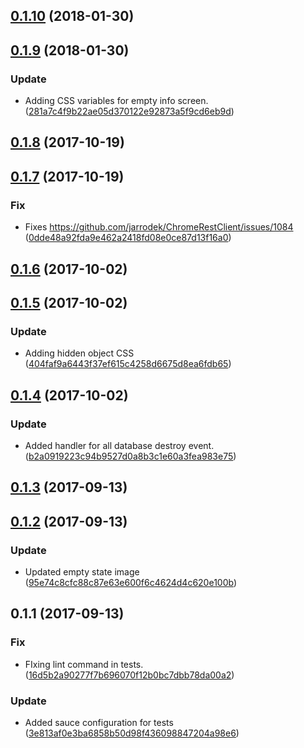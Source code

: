 <a name="0.1.10"></a>
## [0.1.10](https://github.com/advanced-rest-client/saved-menu/compare/0.1.9...0.1.10) (2018-01-30)




<a name="0.1.9"></a>
## [0.1.9](https://github.com/advanced-rest-client/saved-menu/compare/0.1.8...0.1.9) (2018-01-30)


### Update

* Adding CSS variables for empty info screen. ([281a7c4f9b22ae05d370122e92873a5f9cd6eb9d](https://github.com/advanced-rest-client/saved-menu/commit/281a7c4f9b22ae05d370122e92873a5f9cd6eb9d))



<a name="0.1.8"></a>
## [0.1.8](https://github.com/advanced-rest-client/saved-menu/compare/0.1.7...0.1.8) (2017-10-19)




<a name="0.1.7"></a>
## [0.1.7](https://github.com/advanced-rest-client/saved-menu/compare/0.1.6...0.1.7) (2017-10-19)


### Fix

* Fixes https://github.com/jarrodek/ChromeRestClient/issues/1084 ([0dde48a92fda9e462a2418fd08e0ce87d13f16a0](https://github.com/advanced-rest-client/saved-menu/commit/0dde48a92fda9e462a2418fd08e0ce87d13f16a0))



<a name="0.1.6"></a>
## [0.1.6](https://github.com/advanced-rest-client/saved-menu/compare/0.1.5...0.1.6) (2017-10-02)




<a name="0.1.5"></a>
## [0.1.5](https://github.com/advanced-rest-client/saved-menu/compare/0.1.4...0.1.5) (2017-10-02)


### Update

* Adding hidden object CSS ([404faf9a6443f37ef615c4258d6675d8ea6fdb65](https://github.com/advanced-rest-client/saved-menu/commit/404faf9a6443f37ef615c4258d6675d8ea6fdb65))



<a name="0.1.4"></a>
## [0.1.4](https://github.com/advanced-rest-client/saved-menu/compare/0.1.2...0.1.4) (2017-10-02)


### Update

* Added handler for all database destroy event. ([b2a0919223c94b9527d0a8b3c1e60a3fea983e75](https://github.com/advanced-rest-client/saved-menu/commit/b2a0919223c94b9527d0a8b3c1e60a3fea983e75))



<a name="0.1.3"></a>
## [0.1.3](https://github.com/advanced-rest-client/saved-menu/compare/0.1.2...0.1.3) (2017-09-13)




<a name="0.1.2"></a>
## [0.1.2](https://github.com/advanced-rest-client/saved-menu/compare/0.1.1...0.1.2) (2017-09-13)


### Update

* Updated empty state image ([95e74c8cfc88c87e63e600f6c4624d4c620e100b](https://github.com/advanced-rest-client/saved-menu/commit/95e74c8cfc88c87e63e600f6c4624d4c620e100b))



<a name="0.1.1"></a>
## 0.1.1 (2017-09-13)


### Fix

* FIxing lint command in tests. ([16d5b2a90277f7b696070f12b0bc7dbb78da00a2](https://github.com/advanced-rest-client/saved-menu/commit/16d5b2a90277f7b696070f12b0bc7dbb78da00a2))

### Update

* Added sauce configuration for tests ([3e813af0e3ba6858b50d98f436098847204a98e6](https://github.com/advanced-rest-client/saved-menu/commit/3e813af0e3ba6858b50d98f436098847204a98e6))



